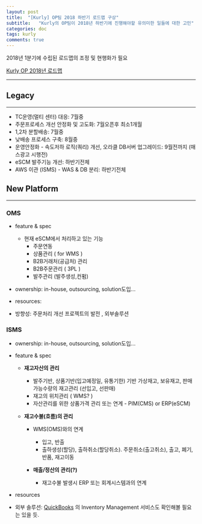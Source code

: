 ```yaml
---
layout: post
title:  "[Kurly] OP팀 2018 하반기 로드맵 구상"
subtitle:   "Kurly의 OP팀이 2018년 하반기에 진행해야할 유의미한 일들에 대한 고민"
categories: doc
tags: kurly
comments: true
---
```


2018년 1분기에 수립된 로드맵의 조정 및 현행화가 필요

[Kurly OP 2018년 로드맵](https://docs.google.com/spreadsheets/d/1LBqsx5OspaK4vhPMrJeUkSVYO-gq_VutKupUK2hb-F0/edit#gid=0)

---

## Legacy

---

- TC운영(멀티 센터) 대응: 7월중
- 주문프로세스 개선 안정화 및 고도화: 7월오픈후 최소1개월
- 1,2차 분할배송: 7월중
- 낮배송 프로세스 구축: 8월중
- 운영안정화 - 속도저하 로직(쿼리) 개선, 오라클 DB서버 업그레이드: 9월전까지 (매스광고 시행전)
- eSCM 발주기능 개선: 하반기전체 
- AWS 이관 (ISMS) - WAS & DB 분리: 하반기전체


## New Platform

---

### OMS
 
- feature & spec

  - 현재 eSCM에서 처리하고 있는 기능
    - 주문연동
    - 상품관리 ( for WMS )
    - B2B거래처(공급처) 관리
    - B2B주문관리 ( 3PL )
    - 발주관리 (발주생성,컨펌)

- ownership: in-house, outsourcing, solution도입...
- resources:
- 방향성: 주문처리 개선 프로젝트의 발전 , 외부솔루션

### ISMS

- ownership: in-house, outsourcing, solution도입...
- feature & spec

  - **재고자산의 관리**
    - 발주기반, 상품기반(입고예정일, 유통기한) 기반 가상재고, 보유재고, 판매가능수량의 재고관리 (선입고, 선판매)
	- 재고의 위치관리 ( WMS? ) 
	- 자산관리를 위한 상품가격 관리 또는 연계 - PIM(CMS) or ERP(eSCM) 
	
  - **재고수불(흐름)의 관리**

	- WMS(OMS)와의 연계
	  - 입고, 반출
	  - 출하생성(할당), 출하취소(할당취소). 주문취소(출고취소), 출고, 폐기, 반품, 재고이동
	  
    - **매출/정산의 관리(?)**
	  - 재고수불 발생시 ERP 또는 회계시스템과의 연계

- resources
- 외부 솔루션: [QuickBooks](https://quickbooks.intuit.com/global/) 의 Inventory Management 서비스도 확인해볼 필요는 있을 듯.